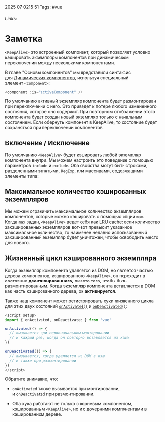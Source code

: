 2025 07 0215 51
Tags: #vue 
###### Links: 

# Заметка
`<KeepAlive>` это встроенный компонент, который позволяет условно кэшировать экземпляры компонентов при динамическом переключении между несколькими компонентами.

В главе "Основы компонентов" мы представили синтаксис для [Динамических компонентов](https://ru.vuejs.org/guide/essentials/component-basics.html#dynamic-components), используя специальный элемент `<component>`:
```js
<component :is="activeComponent" />
```
По умолчанию активный экземпляр компонента будет размонтирован при переключении с него. Это приведет к потере любого измененного состояния, которое оно содержит. При повторном отображении этого компонента будет создан новый экземпляр только с начальным состоянием.
Если обернуть компонент в KeepAlive, то состояние будет сохраняться при переключении компонентов
## Включение / Исключение
По умолчанию `<KeepAlive>` будет кэшировать любой экземпляр компонента внутри. Мы можем настроить это поведение с помощью параметров `include` и `exclude`. Оба свойства могут быть строками, разделенными запятыми, `RegExp`, или массивами, содержащими элементы типа:

## Максимальное количество кэшированных экземпляров[​](https://ru.vuejs.org/guide/built-ins/keep-alive.html#max-cached-instances)

Мы можем ограничить максимальное количество экземпляров компонентов, которые можно кэшировать с помощью опции `max`. Когда `max` задан, `<KeepAlive>` ведет себя как [LRU cache](https://en.wikipedia.org/wiki/Cache_replacement_policies#Least_recently_used_\(LRU\)): если количество закэшированных экземпляров вот-вот превысит указанное максимальное количество, то наименее недавно использованный закэшированный экземпляр будет уничтожен, чтобы освободить место для нового.

## Жизненный цикл кэшированного экземпляра[​](https://ru.vuejs.org/guide/built-ins/keep-alive.html#lifecycle-of-cached-instance)

Когда экземпляр компонента удаляется из DOM, но является частью дерева компонентов, кэшированного `<KeepAlive>`, он переходит в состояние **деактивированного,** вместо того, чтобы быть размонтированным. Когда экземпляр компонента вставляется в DOM как часть кэшированного дерева, он **активируется**.

Также наш компонент может регистрировать хуки жизненного цикла для этих двух состояний [`onActivated()`](https://ru.vuejs.org/api/composition-api-lifecycle.html#onactivated) и [`onDeactivated()`](https://ru.vuejs.org/api/composition-api-lifecycle.html#ondeactivated):
```js
<script setup>
import { onActivated, onDeactivated } from 'vue'

onActivated(() => {
  // вызывается при первоначальном монтировании
  // и каждый раз, когда он повторно вставляется из кэша
})

onDeactivated(() => {
  // вызывается, когда удаляется из DOM в кэш
  // и также при размонтировании
})
</script>
```
Обратите внимание, что:

- `onActivated` также вызывается при монтировании, и `onDeactivated` при размонтировании.
    
- Оба хука работают не только с корневым компонентом, кэшированным `<KeepAlive>`, но и с дочерними компонентами в кэшированном дереве.